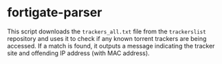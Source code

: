 # fortigate-parser



This script downloads the `trackers_all.txt` file from the `trackerslist` repository and uses it to check if any known torrent trackers are being accessed.
If a match is found, it outputs a message indicating the tracker site and offending IP address (with MAC address).
